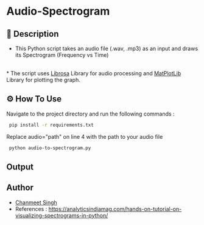 # Audio-Spectrogram

## 📝 Description
  * This Python script takes an audio file (.wav, .mp3) as an input and draws its Spectrogram (Frequency vs Time)
<br>
  * The script uses <a href="https://librosa.org/doc/latest/index.html">Librosa</a> Library for audio processing and <a href="https://matplotlib.org/">MatPlotLib</a> Library for plotting the graph.

<br>

## ⚙️ How To Use

Navigate to the project directory and run the following commands :
```bash
 pip install -r requirements.txt
```
Replace audio="path" on line 4 with the path to your audio file

```bash
 python audio-to-spectrogram.py
```

## Output


## Author


 * <a href="https://github.com/singhchanmeet"> Chanmeet Singh </a>
 * References : https://analyticsindiamag.com/hands-on-tutorial-on-visualizing-spectrograms-in-python/
